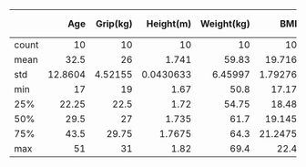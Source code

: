 |       |     Age |   Grip(kg) |   Height(m) |   Weight(kg) |      BMI |   Frailty_binary |   AgeGroup_<30 |   AgeGroup_30-45 |   AgeGroup_46-60 |   AgeGroup_>60 |
|:------|--------:|-----------:|------------:|-------------:|---------:|-----------------:|---------------:|-----------------:|-----------------:|---------------:|
| count | 10      |   10       |  10         |     10       | 10       |        10        |      10        |        10        |        10        |             10 |
| mean  | 32.5    |   26       |   1.741     |     59.83    | 19.716   |         0.4      |       0.5      |         0.3      |         0.2      |              0 |
| std   | 12.8604 |    4.52155 |   0.0430633 |      6.45997 |  1.79276 |         0.516398 |       0.527046 |         0.483046 |         0.421637 |              0 |
| min   | 17      |   19       |   1.67      |     50.8     | 17.17    |         0        |       0        |         0        |         0        |              0 |
| 25%   | 22.25   |   22.5     |   1.72      |     54.75    | 18.48    |         0        |       0        |         0        |         0        |              0 |
| 50%   | 29.5    |   27       |   1.735     |     61.7     | 19.145   |         0        |       0.5      |         0        |         0        |              0 |
| 75%   | 43.5    |   29.75    |   1.7675    |     64.3     | 21.2475  |         1        |       1        |         0.75     |         0        |              0 |
| max   | 51      |   31       |   1.82      |     69.4     | 22.4     |         1        |       1        |         1        |         1        |              0 |